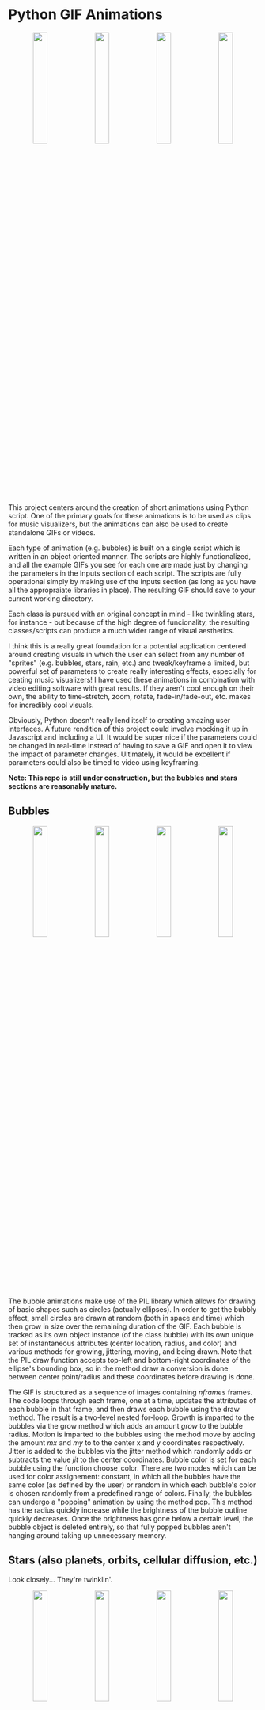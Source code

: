 # Python GIF Animations

<p style="text-align:center">
  <img src="https://github.com/gaw1ik/visualizers/blob/master/stars/stars_2.gif" width="24%"/>
   <img src="https://github.com/gaw1ik/visualizers/blob/master/bubbles/bubbles_2.gif" width="24%"/>  
  <img src="https://github.com/gaw1ik/visualizers/blob/master/stars/pulsars_1.gif" width="24%"/> 
  <img src="https://github.com/gaw1ik/visualizers/blob/master/bubbles/bubbles_1.gif" width="24%"/>   
</p>

This project centers around the creation of short animations using Python script. One of the primary goals for these animations is to be used as clips for music visualizers, but the animations can also be used to create standalone GIFs or videos. 

Each type of animation (e.g. bubbles) is built on a single script which is written in an object oriented manner. The scripts are highly functionalized, and all the example GIFs you see for each one are made just by changing the parameters in the Inputs section of each script. The scripts are fully operational simply by making use of the Inputs section (as long as you have all the appropraiate libraries in place). The resulting GIF should save to your current working directory. 

Each class is pursued with an original concept in mind - like twinkling stars, for instance - but because of the high degree of funcionality, the resulting classes/scripts can produce a much wider range of visual aesthetics. 

I think this is a really great foundation for a potential application centered around creating visuals in which the user can select from any number of "sprites" (e.g. bubbles, stars, rain, etc.) and tweak/keyframe a limited, but powerful set of parameters to create really interesting effects, especially for ceating music visualizers! I have used these animations in combination with video editing software with great results. If they aren't cool enough on their own, the ability to time-stretch, zoom, rotate, fade-in/fade-out, etc. makes for incredibly cool visuals. 

Obviously, Python doesn't really lend itself to creating amazing user interfaces. A future rendition of this project could involve mocking it up in Javascript and including a UI. It would be super nice if the parameters could be changed in real-time instead of having to save a GIF and open it to view the impact of parameter changes. Ultimately, it would be excellent if parameters could also be timed to video using keyframing. 

<b>Note: This repo is still under construction, but the bubbles and stars sections are reasonably mature.</b>

## Bubbles

<p style="text-align:center">
  <img src="https://github.com/gaw1ik/visualizers/blob/master/bubbles/bubbles_1.gif" width="24%"/>
  <img src="https://github.com/gaw1ik/visualizers/blob/master/bubbles/bubbles_2.gif" width="24%"/>
  <img src="https://github.com/gaw1ik/visualizers/blob/master/bubbles/bubbles_3.gif" width="24%"/>
  <img src="https://github.com/gaw1ik/visualizers/blob/master/bubbles/bubbles_4.gif" width="24%"/>
</p>

The bubble animations make use of the PIL library which allows for drawing of basic shapes such as circles (actually ellipses). In order to get the bubbly effect, small circles are drawn at random (both in space and time) which then grow in size over the remaining duration of the GIF. Each bubble is tracked as its own object instance (of the class bubble) with its own unique set of instantaneous attributes (center location, radius, and color) and various methods for growing, jittering, moving, and being drawn. Note that the PIL draw function accepts top-left and bottom-right coordinates of the ellipse's bounding box, so in the method draw a conversion is done between center point/radius and these coordinates before drawing is done. 

The GIF is structured as a sequence of images containing *nframes* frames. The code loops through each frame, one at a time, updates the attributes of each bubble in that frame, and then draws each bubble using the draw method. The result is a two-level nested for-loop. Growth is imparted to the bubbles via the grow method which adds an amount *grow* to the bubble radius. Motion is imparted to the bubbles using the method move by adding the amount *mx* and *my* to to the center x and y coordinates respectively. Jitter is added to the bubbles via the jitter method which randomly adds or subtracts the value *jit* to the center coordinates. Bubble color is set for each bubble using the function choose_color. There are two modes which can be used for color assignement: constant, in which all the bubbles have the same color (as defined by the user) or random in which each bubble's color is chosen randomly from a predefined range of colors. Finally, the bubbles can undergo a "popping" animation by using the method pop. This method has the radius quickly increase while the brightness of the bubble outline quickly decreases. Once the brightness has gone below a certain level, the bubble object is deleted entirely, so that fully popped bubbles aren't hanging around taking up unnecessary memory.

## Stars (also planets, orbits, cellular diffusion, etc.) 
Look closely... They're twinklin'.

<p style="text-align:center">
  <img src="https://github.com/gaw1ik/visualizers/blob/master/stars/stars_1.gif" width="24%"/>
  <img src="https://github.com/gaw1ik/visualizers/blob/master/stars/stars_2.gif" width="24%"/>
  <img src="https://github.com/gaw1ik/visualizers/blob/master/stars/stars_3.gif" width="24%"/>
  <img src="https://github.com/gaw1ik/visualizers/blob/master/stars/stars_4.gif" width="24%"/>
</p>

In the stars animation, a random distribution of small circles initially populates the canvas from which point the stars can then move around and change brightness. Each "star" is handled as an object with the class star. Stars are defined by attributes such as center, radius, and color. The star class has many methods to animate them including jitter and twinkle. Jitter is responsible for the movement of the stars. It can be set to two modes: "jitter" and "walk". Jitter creates movements around a fixed central point, whereas walk creates a random walk effect. The random walk effect lends itself well to making more of a cellular, atomistic diffusion type visual. Twinkle allows for the brightness of the stars to change throughout the GIF giving that twinkly star effect.

Originally, this script was intended to make something that looked like stars, and stars only, but messing with the input parameters of the script can actually produce a much wider range of visual effects. The stars can become quite "planetary" by allowing for larger circles and also using the random color mode. Furthermore, I added the capability of choosing between outlined circles and filled circles. Choosing the outlined circles produces a cellular visual at times and at other times - particularly when the size distribution is large - can start to look reminiscent of planetary orbits. 

This script uses the pycairo library, which I wanted to try instead of PIL and Skimage because it is built on fractional units (e.g. circle radius is set to a fraction of the overall canvas width), which can make resizing things very convenient. Also, the PIL draw function does not do well drawing very small circles. They end up looking like squares, whereas pycairo allows you to draw very small circles. I still make use of PIL, however, because the final conversion to GIF uses PIL. Thus, I needed a way to convert cairo surfaces to PIL images. I made use of a function found here: http://www.casualhacker.net/post/2013-06-02-convert-pycairo-argb32-surface-to-pil-rgb-image/. Also note that Pycairo was somewhat difficult to install. I might add some instructions for that. It was something I did a long time ago.

## Snow/Rain
<p>Probably more on the snow end of the spectrum.</p>
<p style="align:center">
  <img src="https://github.com/gaw1ik/visualizers/blob/master/snow-rain/snow2.gif" width="24%"/>
  <img src="https://github.com/gaw1ik/visualizers/blob/master/snow-rain/snow3.gif" width="24%"/>
  <img src="https://github.com/gaw1ik/visualizers/blob/master/snow-rain/snow2.gif" width="24%"/>
  <img src="https://github.com/gaw1ik/visualizers/blob/master/snow-rain/snow3.gif" width="24%"/>
</p>

